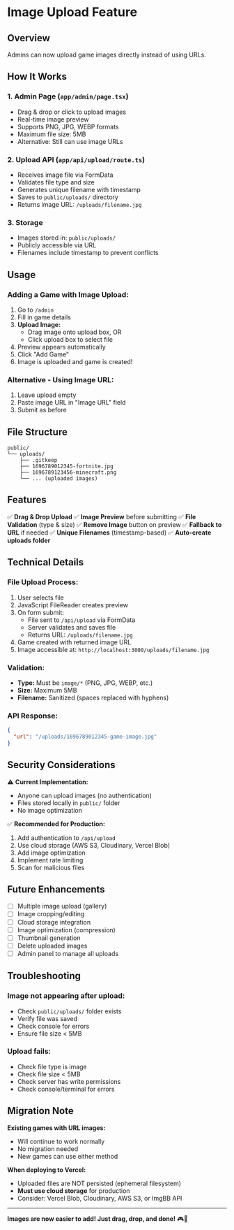 # Image Upload Feature

## Overview
Admins can now upload game images directly instead of using URLs.

## How It Works

### 1. **Admin Page** (`app/admin/page.tsx`)
- Drag & drop or click to upload images
- Real-time image preview
- Supports PNG, JPG, WEBP formats
- Maximum file size: 5MB
- Alternative: Still can use image URLs

### 2. **Upload API** (`app/api/upload/route.ts`)
- Receives image file via FormData
- Validates file type and size
- Generates unique filename with timestamp
- Saves to `public/uploads/` directory
- Returns image URL: `/uploads/filename.jpg`

### 3. **Storage**
- Images stored in: `public/uploads/`
- Publicly accessible via URL
- Filenames include timestamp to prevent conflicts

## Usage

### Adding a Game with Image Upload:

1. Go to `/admin`
2. Fill in game details
3. **Upload Image:**
   - Drag image onto upload box, OR
   - Click upload box to select file
4. Preview appears automatically
5. Click "Add Game"
6. Image is uploaded and game is created!

### Alternative - Using Image URL:

1. Leave upload empty
2. Paste image URL in "Image URL" field
3. Submit as before

## File Structure

```
public/
└── uploads/
    ├── .gitkeep
    ├── 1696789012345-fortnite.jpg
    ├── 1696789123456-minecraft.png
    └── ... (uploaded images)
```

## Features

✅ **Drag & Drop Upload**
✅ **Image Preview** before submitting
✅ **File Validation** (type & size)
✅ **Remove Image** button on preview
✅ **Fallback to URL** if needed
✅ **Unique Filenames** (timestamp-based)
✅ **Auto-create uploads folder**

## Technical Details

### File Upload Process:
1. User selects file
2. JavaScript FileReader creates preview
3. On form submit:
   - File sent to `/api/upload` via FormData
   - Server validates and saves file
   - Returns URL: `/uploads/filename.jpg`
4. Game created with returned image URL
5. Image accessible at: `http://localhost:3000/uploads/filename.jpg`

### Validation:
- **Type:** Must be `image/*` (PNG, JPG, WEBP, etc.)
- **Size:** Maximum 5MB
- **Filename:** Sanitized (spaces replaced with hyphens)

### API Response:
```json
{
  "url": "/uploads/1696789012345-game-image.jpg"
}
```

## Security Considerations

⚠️ **Current Implementation:**
- Anyone can upload images (no authentication)
- Files stored locally in `public/` folder
- No image optimization

✅ **Recommended for Production:**
1. Add authentication to `/api/upload`
2. Use cloud storage (AWS S3, Cloudinary, Vercel Blob)
3. Add image optimization
4. Implement rate limiting
5. Scan for malicious files

## Future Enhancements

- [ ] Multiple image upload (gallery)
- [ ] Image cropping/editing
- [ ] Cloud storage integration
- [ ] Image optimization (compression)
- [ ] Thumbnail generation
- [ ] Delete uploaded images
- [ ] Admin panel to manage all uploads

## Troubleshooting

### Image not appearing after upload:
- Check `public/uploads/` folder exists
- Verify file was saved
- Check console for errors
- Ensure file size < 5MB

### Upload fails:
- Check file type is image
- Check file size < 5MB
- Check server has write permissions
- Check console/terminal for errors

## Migration Note

**Existing games with URL images:**
- Will continue to work normally
- No migration needed
- New games can use either method

**When deploying to Vercel:**
- Uploaded files are NOT persisted (ephemeral filesystem)
- **Must use cloud storage** for production
- Consider: Vercel Blob, Cloudinary, AWS S3, or ImgBB API

---

**Images are now easier to add! Just drag, drop, and done!** 🎮📸
